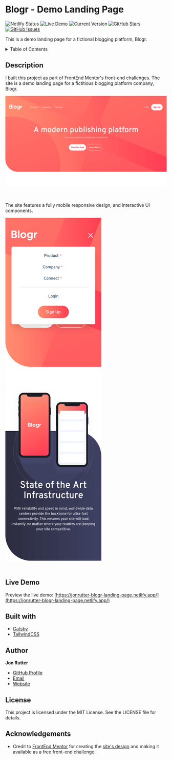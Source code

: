 # Blogr - Demo Landing Page

![Netlify Status](https://api.netlify.com/api/v1/badges/5ee3987c-3f85-4a13-84e9-0c1739f93616/deploy-status)
[![Live Demo](https://img.shields.io/badge/demo-online-green.svg)](https://jonrutter-blogr-landing-page.netlify.app/)
[![Current Version](https://img.shields.io/badge/version-1.1.0-green.svg)](https://github.com/jonrutter/blogr-landing-page)
[![GitHub Stars](https://img.shields.io/github/stars/jonrutter/blogr-landing-page.svg)](https://github.com/jonrutter/blogr-landing-page/stargazers)
[![GitHub Issues](https://img.shields.io/github/issues/jonrutter/blogr-landing-page.svg)](https://github.com/jonrutter/blogr-landing-page/issues)

This is a demo landing page for a fictional blogging platform, Blogr.

<details>
  <summary>Table of Contents</summary>
  <ol>
    <li><a href="#description">Description</a></li>
    <li><a href="#live-demo">Live Demo</a></li>
    <li><a href="#built-with">Built With</a></li>
    <li><a href="#author">Author</a></li>
    <li><a href="#license">License</a></li>
    <li><a href="#acknowledgements">Acknowledgments</a></li>
  </ol>
</details>

## Description

I built this project as part of FrontEnd Mentor's front-end challenges. The site is a demo landing page for a fictitious blogging platform company, Blogr.

![Preview of the Blogr Landing Page project](./github/preview-main.png)

<br />

The site features a fully mobile responsive design, and interactive UI components.

<div>
  <img src="./github/preview-mobile-1.png" alt="Preview of mobile nav interactivity" width="300px" />
  <img src="./github/preview-mobile-3.png" alt="Preview of mobile version" width="300px" />
</div>

<br />

## Live Demo

Preview the live demo: [https://jonrutter-blogr-landing-page.netlify.app/](https://jonrutter-blogr-landing-page.netlify.app/)

## Built with

- [Gatsby](https://www.gatsbyjs.com/)
- [TailwindCSS](https://tailwindcss.com/)

## Author

**Jon Rutter**
- [GitHub Profile](https://www.github.com/jonrutter)
- [Email](mailto:contact@jonrutter.com)
- [Website](https://www.jonrutter.com)

## License

This project is licensed under the MIT License. See the LICENSE file for details.


## Acknowledgements

- Credit to [FrontEnd Mentor](https://www.frontendmentor.io/) for creating the [site's design](https://www.frontendmentor.io/challenges/blogr-landing-page-EX2RLAApP) and making it available as a free front-end challenge.
